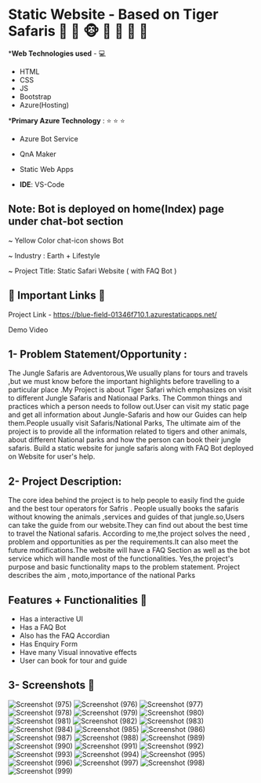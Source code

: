 # Static Website - Based on Tiger Safaris 🐯 🐅 🐵 🦁 🐻 🐘 🦏

***Web Technologies used** - 💻
*  HTML
*  CSS
*  JS
*  Bootstrap 
*  Azure(Hosting)
 
***Primary Azure Technology** : ⭐ ⭐ ⭐
* Azure Bot Service
* QnA Maker
* Static Web Apps

* **IDE**: VS-Code

## Note: Bot is deployed on home(Index) page under chat-bot section #

~ Yellow Color chat-icon shows Bot

~ Industry : Earth + Lifestyle

~ Project Title: Static Safari Website ( with FAQ Bot )

## 🔗 Important Links 🔗
 
 Project Link - https://blue-field-01346f710.1.azurestaticapps.net/
 
 Demo Video 

## 1- Problem Statement/Opportunity : 

The Jungle Safaris are Adventorous,We usually plans for tours and travels ,but we must know before the important highlights before travelling to a particular place .My Project is about Tiger Safari which emphasizes on visit to different Jungle Safaris and Nationaal Parks. The Common things and practices which a person needs to follow out.User can visit my static page and get all information about Jungle-Safaris and how our Guides can help them.People usually visit Safaris/National Parks, The ultimate aim of the project is to provide all the information related to tigers and other animals, about different National parks and how the person can book their jungle safaris. Build a static website for jungle safaris along with FAQ Bot deployed on Website for user's help.

## 2- Project Description:

The core idea behind the project is to help people to easily find the guide and the best tour operators for Safris .
People usually books the safaris without knowing the animals ,services and guides of that jungle.so,Users can take the guide from our website.They can find out about the best time to travel the National safaris.
According to me,the project solves the need , problem and opportunities as per the requirements.It can also meet the future modifications.The website will have a FAQ Section as well as the bot service which will handle most of the functionalities.
Yes,the project's purpose and basic functionality maps to the problem statement.
Project describes the aim , moto,importance of the national Parks

## Features + Functionalities 🙂
* Has a interactive UI
* Has a FAQ Bot
* Also has the FAQ Accordian
* Has Enquiry Form
* Have many Visual innovative effects
* User can book for tour and guide



## 3- Screenshots 📸
![Screenshot (975)](https://user-images.githubusercontent.com/70636541/169000479-cc3a28d4-a6d2-4c99-9546-65ae55a2324d.png)
![Screenshot (976)](https://user-images.githubusercontent.com/70636541/169000584-2f1ecf36-c08a-4c54-85e8-2d0d51223286.png)
![Screenshot (977)](https://user-images.githubusercontent.com/70636541/169000673-2afe6429-7366-4f16-8181-b162a9d80a5f.png)
![Screenshot (978)](https://user-images.githubusercontent.com/70636541/169000737-d26bf258-e8da-4964-9f2a-93e9e538cf93.png)
![Screenshot (979)](https://user-images.githubusercontent.com/70636541/169000797-b239acc1-a41e-4603-b6c1-3937c0328cc4.png)
![Screenshot (980)](https://user-images.githubusercontent.com/70636541/169000846-2faa7756-b62a-4c93-8373-b0d651cd21b6.png)
![Screenshot (981)](https://user-images.githubusercontent.com/70636541/169000914-af504391-f086-4a8d-bcbb-d608a6bf642a.png)
![Screenshot (982)](https://user-images.githubusercontent.com/70636541/169001124-d1822704-4fa1-4de4-a079-0a37ddcb7a48.png)
![Screenshot (983)](https://user-images.githubusercontent.com/70636541/169001188-f0a9613d-d2fe-4ae9-9eca-b6f2ce67e438.png)
![Screenshot (984)](https://user-images.githubusercontent.com/70636541/169001235-e043dffd-2d41-4677-82ea-a1f2467bcf66.png)
![Screenshot (985)](https://user-images.githubusercontent.com/70636541/169001280-071dd872-fb2f-4eb1-aa20-93531d574e58.png)
![Screenshot (986)](https://user-images.githubusercontent.com/70636541/169001320-a65b0459-8ca9-4a9e-a8d0-9ed6954cdc73.png)
![Screenshot (987)](https://user-images.githubusercontent.com/70636541/169001369-3cfa1d30-9250-447a-b2f3-db37ee06e7ff.png)
![Screenshot (988)](https://user-images.githubusercontent.com/70636541/169001427-97538896-9d0d-429d-a751-e8b4ddc9917e.png)
![Screenshot (989)](https://user-images.githubusercontent.com/70636541/169001482-7271ee27-9609-4267-8dde-898981aac0b2.png)
![Screenshot (990)](https://user-images.githubusercontent.com/70636541/169001548-936370b5-9bb6-4bf3-9801-547d19b59dc4.png)
![Screenshot (991)](https://user-images.githubusercontent.com/70636541/169001635-60df1299-d576-4ed8-8fb0-8d7ef78f0e70.png)
![Screenshot (992)](https://user-images.githubusercontent.com/70636541/169001699-659a9110-914b-4d74-ae56-5a5dff666338.png)
![Screenshot (993)](https://user-images.githubusercontent.com/70636541/169001759-7549e984-1b8d-47ba-b0fe-948272266c86.png)
![Screenshot (994)](https://user-images.githubusercontent.com/70636541/169001811-e8b6b4c9-fffa-4929-af5c-506a32fbf0f1.png)
![Screenshot (995)](https://user-images.githubusercontent.com/70636541/169001866-09410a23-883a-4ac3-86a1-638d43ef3ef5.png)
![Screenshot (996)](https://user-images.githubusercontent.com/70636541/169001921-a04a8e61-a5c5-4e9b-86d8-5704fc8d3a0f.png)
![Screenshot (997)](https://user-images.githubusercontent.com/70636541/169001992-7007c405-fb94-4c15-b23f-7029389fe8f1.png)
![Screenshot (998)](https://user-images.githubusercontent.com/70636541/169002033-c949d1d8-4854-4023-8552-c81ee449d7fd.png)
![Screenshot (999)](https://user-images.githubusercontent.com/70636541/169002068-0df7c891-0533-4763-a385-cc7ad925dd04.png)








